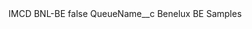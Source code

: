 <?xml version="1.0" encoding="UTF-8"?>
<CustomMetadata xmlns="http://soap.sforce.com/2006/04/metadata" xmlns:xsi="http://www.w3.org/2001/XMLSchema-instance" xmlns:xsd="http://www.w3.org/2001/XMLSchema">
    <label>IMCD BNL-BE</label>
    <protected>false</protected>
    <values>
        <field>QueueName__c</field>
        <value xsi:type="xsd:string">Benelux BE Samples</value>
    </values>
</CustomMetadata>
